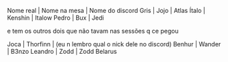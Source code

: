 Nome real | Nome na mesa  | Nome do discord
Gris      | Jojo          | Atlas
Ítalo     | Kenshin       | Italow
Pedro     | Bux           | Jedi

e tem os outros dois que não tavam nas sessões q ce pegou

Joca      | Thorfinn      | (eu n lembro qual o nick dele no discord)
Benhur    | Wander        | B3nzo
Leandro   | Zodd          | Zodd Belarus
